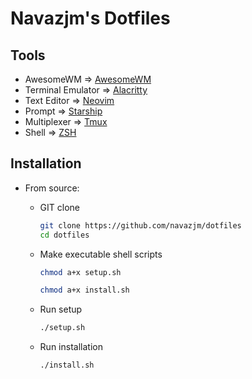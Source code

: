 # Navazjm's Dotfiles


## Tools

* AwesomeWM => [AwesomeWM](./awesome/rc.lua)
* Terminal Emulator => [Alacritty](./alacritty/alacritty.yml)
* Text Editor => [Neovim](./nvim/init.lua)
* Prompt => [Starship](./starship.toml)
* Multiplexer => [Tmux](./.tmux.conf)
* Shell => [ZSH](./.zshrc)


## Installation

* From source:

  * GIT clone

    ```sh
    git clone https://github.com/navazjm/dotfiles
    cd dotfiles
    ```

  * Make executable shell scripts

    ```sh
    chmod a+x setup.sh
    ```

    ```sh
    chmod a+x install.sh
    ```

  * Run setup

    ```sh
    ./setup.sh
    ```

  * Run installation

    ```sh
    ./install.sh
    ```

